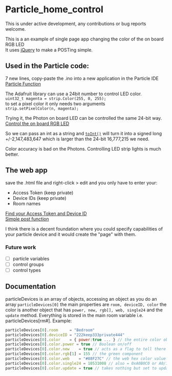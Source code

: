 # Particle_home_control

This is under active development, any contributions or bug reports welcome.

This is a an example of single page app changing the color of the on board RGB LED  
It uses [jQuery](https://github.com/jquery/jquery) to make a POSTing simple.

## Used in the Particle code:
7 new lines, copy-paste the .ino into a new application in the Particle IDE  
[Particle Function](https://docs.particle.io/reference/firmware/photon/#particle-function-)  

The Adafruit library can use a 24bit number to control LED color.  
`uint32_t magenta = strip.Color(255, 0, 255);`  
to set a pixel color it only needs two arguments  
`strip.setPixelColor(n, magenta);`

Trying it, the Photon on board LED can be controlled the same 24-bit way.  
[Control the on board RGB LED](https://docs.particle.io/reference/firmware/photon/#rgb)  

So we can pass an int as a string and [`toInt()`](https://docs.particle.io/reference/firmware/photon/#long) will turn it into a signed long +/-2,147,483,647 which is larger than the 24-bit 16,777,215 we need.

Color accuracy is bad on the Photons. Controlling LED strip lights is much better.

## The web app
save the .html file and right-click > edit and you only have to enter your:
- Access Token (keep private)
- Device IDs (keep private)
- Room names

[Find your Access Token and Device ID](https://docs.particle.io/guide/getting-started/build/photon/#account-information)  
[Simple post function](https://api.jquery.com/jQuery.post/)  

I think there is a decent foundation where you could specify capabilities of your particle device and it would create the "page" with them.

### Future work
- [ ] particle variables
- [ ] control groups  
- [ ] control types

## Documentation
particleDevices is an array of objects, accessing an object as you do an array `particleDevices[0]` the main properties are `room, deviceID, color` the color is another object that has `power, new, rgb[], web, single24` and the `update` method. Everything is stored in the main room variable i.e. particleDevices[rm#]. Example:   
```javascript
particleDevices[0].room     = "Bedroom"
particleDevices[0].deviceID = "222keep333private444"
particleDevices[0].color    = { power:true ... } // the entire color object see below or log
particleDevices[0].color.power = true // Boolean on/off
particleDevices[0].color.new    = true // acts as a flag to tell there is a new color to post
particleDevices[0].color.rgb[1] = 155 // the green component
particleDevices[0].color.web    = "#88F27C" // the web hex color value
particleDevices[0].color.single24 = 10531008 // also = 0xA0B0C0 or A0/160 red, B0/176 blue, C0/192 green
particleDevices[0].color.update = true // takes nothing but set to update all the other representations of the color```
